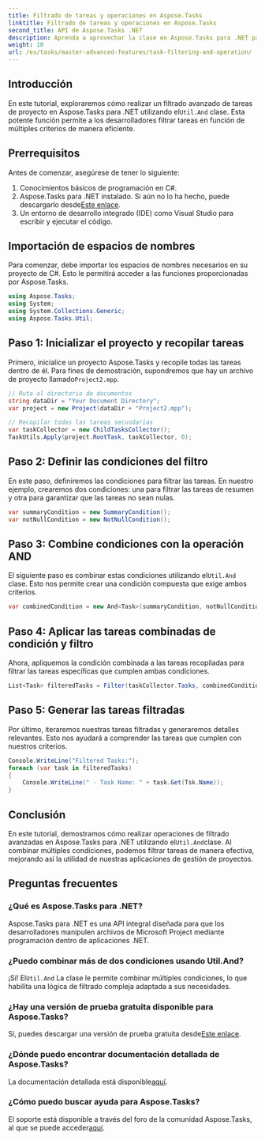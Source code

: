 ```yaml
---
title: Filtrado de tareas y operaciones en Aspose.Tasks
linktitle: Filtrado de tareas y operaciones en Aspose.Tasks
second_title: API de Aspose.Tasks .NET
description: Aprenda a aprovechar la clase en Aspose.Tasks para .NET para filtrar tareas de proyecto en función de múltiples condiciones, combinando criterios como tareas de resumen y atributos no nulos.
weight: 10
url: /es/tasks/master-advanced-features/task-filtering-and-operation/
---
```

## Introducción

En este tutorial, exploraremos cómo realizar un filtrado avanzado de tareas de proyecto en Aspose.Tasks para .NET utilizando el`Util.And` clase. Esta potente función permite a los desarrolladores filtrar tareas en función de múltiples criterios de manera eficiente.

## Prerrequisitos

Antes de comenzar, asegúrese de tener lo siguiente:

1. Conocimientos básicos de programación en C#.
2.  Aspose.Tasks para .NET instalado. Si aún no lo ha hecho, puede descargarlo desde[Este enlace](https://releases.aspose.com/tasks/net/).
3. Un entorno de desarrollo integrado (IDE) como Visual Studio para escribir y ejecutar el código.

## Importación de espacios de nombres

Para comenzar, debe importar los espacios de nombres necesarios en su proyecto de C#. Esto le permitirá acceder a las funciones proporcionadas por Aspose.Tasks.

```csharp
using Aspose.Tasks;
using System;
using System.Collections.Generic;
using Aspose.Tasks.Util;

```

## Paso 1: Inicializar el proyecto y recopilar tareas

 Primero, inicialice un proyecto Aspose.Tasks y recopile todas las tareas dentro de él. Para fines de demostración, supondremos que hay un archivo de proyecto llamado`Project2.mpp`.

```csharp
// Ruta al directorio de documentos
string dataDir = "Your Document Directory";
var project = new Project(dataDir + "Project2.mpp");

// Recopilar todas las tareas secundarias
var taskCollector = new ChildTasksCollector();
TaskUtils.Apply(project.RootTask, taskCollector, 0);
```

## Paso 2: Definir las condiciones del filtro

En este paso, definiremos las condiciones para filtrar las tareas. En nuestro ejemplo, crearemos dos condiciones: una para filtrar las tareas de resumen y otra para garantizar que las tareas no sean nulas.

```csharp
var summaryCondition = new SummaryCondition();
var notNullCondition = new NotNullCondition();
```

## Paso 3: Combine condiciones con la operación AND

 El siguiente paso es combinar estas condiciones utilizando el`Util.And` clase. Esto nos permite crear una condición compuesta que exige ambos criterios.

```csharp
var combinedCondition = new And<Task>(summaryCondition, notNullCondition);
```

## Paso 4: Aplicar las tareas combinadas de condición y filtro

Ahora, apliquemos la condición combinada a las tareas recopiladas para filtrar las tareas específicas que cumplen ambas condiciones.

```csharp
List<Task> filteredTasks = Filter(taskCollector.Tasks, combinedCondition);
```

## Paso 5: Generar las tareas filtradas

Por último, iteraremos nuestras tareas filtradas y generaremos detalles relevantes. Esto nos ayudará a comprender las tareas que cumplen con nuestros criterios.

```csharp
Console.WriteLine("Filtered Tasks:");
foreach (var task in filteredTasks)
{
    Console.WriteLine(" - Task Name: " + task.Get(Tsk.Name));
}
```

## Conclusión

 En este tutorial, demostramos cómo realizar operaciones de filtrado avanzadas en Aspose.Tasks para .NET utilizando el`Util.And`clase. Al combinar múltiples condiciones, podemos filtrar tareas de manera efectiva, mejorando así la utilidad de nuestras aplicaciones de gestión de proyectos.

## Preguntas frecuentes

### ¿Qué es Aspose.Tasks para .NET?

Aspose.Tasks para .NET es una API integral diseñada para que los desarrolladores manipulen archivos de Microsoft Project mediante programación dentro de aplicaciones .NET.

### ¿Puedo combinar más de dos condiciones usando Util.And?

 ¡Sí! El`Util.And` La clase le permite combinar múltiples condiciones, lo que habilita una lógica de filtrado compleja adaptada a sus necesidades.

### ¿Hay una versión de prueba gratuita disponible para Aspose.Tasks?

 Sí, puedes descargar una versión de prueba gratuita desde[Este enlace](https://releases.aspose.com/).

### ¿Dónde puedo encontrar documentación detallada de Aspose.Tasks?

 La documentación detallada está disponible[aquí](https://reference.aspose.com/tasks/net/).

### ¿Cómo puedo buscar ayuda para Aspose.Tasks?

 El soporte está disponible a través del foro de la comunidad Aspose.Tasks, al que se puede acceder[aquí](https://forum.aspose.com/c/tasks/15).